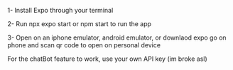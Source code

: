 1- Install Expo through your terminal

2- Run npx expo start or npm start to run the app

3- Open on an iphone emulator, android emulator, or downlaod expo go on phone and scan qr code to open on personal device

For the chatBot feature to work, use your own API key (im broke asl)
